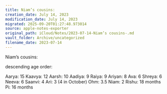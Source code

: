 ```yaml
---
title: Niam’s cousins:
creation_date: July 14, 2023
modification_date: July 14, 2023
migrated: 2025-09-20T01:27:48.973014
source: apple-notes-exporter
original_path: iCloud/Notes/2023-07-14-Niam’s cousins-.md
vault_folder: Archive/uncategorized
filename_date: 2023-07-14
---
```



Niam’s cousins:

descending age order:

Aarya: 15
Kaavya: 12
Aarsh: 10
Aadiya: 9
Raiya: 9
Ariyan: 8 
Ava: 6
Shreya: 6
Neeva: 6
Saanvi: 4
Ari: 3 (4 in October)
Ohm: 3.5
Niam: 2
Rishu: 18 months
Pi: 16 months
